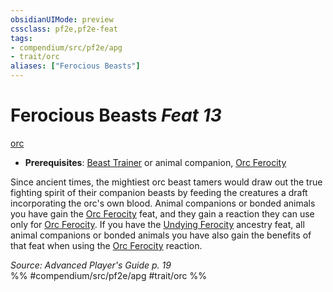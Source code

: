 ```yaml
---
obsidianUIMode: preview
cssclass: pf2e,pf2e-feat
tags:
- compendium/src/pf2e/apg
- trait/orc
aliases: ["Ferocious Beasts"]
---
```

# Ferocious Beasts  *Feat 13*  
[orc](/rules/traits/orc.md)  

- **Prerequisites**: [Beast Trainer](/compendium/feats/beast-trainer-apg.md) or animal companion, [Orc Ferocity](/compendium/feats/orc-ferocity.md)

Since ancient times, the mightiest orc beast tamers would draw out the true fighting spirit of their companion beasts by feeding the creatures a draft incorporating the orc's own blood. Animal companions or bonded animals you have gain the [Orc Ferocity](/compendium/feats/orc-ferocity.md) feat, and they gain a reaction they can use only for [Orc Ferocity](/compendium/feats/orc-ferocity.md). If you have the [Undying Ferocity](/compendium/feats/undying-ferocity-apg.md) ancestry feat, all animal companions or bonded animals you have also gain the benefits of that feat when using the [Orc Ferocity](/compendium/feats/orc-ferocity.md) reaction.

*Source: Advanced Player's Guide p. 19*  
%% #compendium/src/pf2e/apg #trait/orc %%
